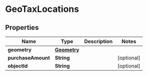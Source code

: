 
# GeoTaxLocations

## Properties
Name | Type | Description | Notes
------------ | ------------- | ------------- | -------------
**geometry** | [**Geometry**](Geometry.md) |  | 
**purchaseAmount** | **String** |  |  [optional]
**objectId** | **String** |  |  [optional]



